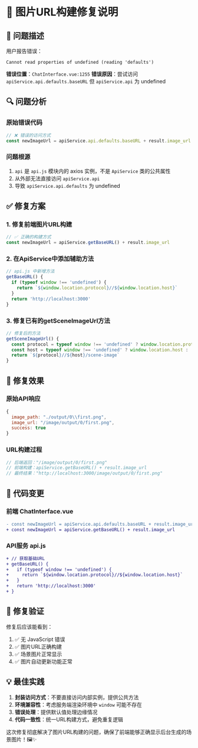 # 🔧 图片URL构建修复说明

## 🐛 问题描述

用户报告错误：
```
Cannot read properties of undefined (reading 'defaults')
```

**错误位置**：`ChatInterface.vue:1255`
**错误原因**：尝试访问 `apiService.api.defaults.baseURL` 但 `apiService.api` 为 undefined

## 🔍 问题分析

### 原始错误代码
```javascript
// ❌ 错误的访问方式
const newImageUrl = apiService.api.defaults.baseURL + result.image_url
```

### 问题根源
1. `api` 是 `api.js` 模块内的 axios 实例，不是 `ApiService` 类的公共属性
2. 从外部无法直接访问 `apiService.api`
3. 导致 `apiService.api.defaults` 为 undefined

## ✅ 修复方案

### 1. 修复前端图片URL构建
```javascript
// ✅ 正确的构建方式
const newImageUrl = apiService.getBaseURL() + result.image_url
```

### 2. 在ApiService中添加辅助方法
```javascript
// api.js 中新增方法
getBaseURL() {
  if (typeof window !== 'undefined') {
    return `${window.location.protocol}//${window.location.host}`
  }
  return 'http://localhost:3000'
}
```

### 3. 修复已有的getSceneImageUrl方法
```javascript
// 修复后的方法
getSceneImageUrl() {
  const protocol = typeof window !== 'undefined' ? window.location.protocol : 'http:'
  const host = typeof window !== 'undefined' ? window.location.host : 'localhost:3000'
  return `${protocol}//${host}/scene-image`
}
```

## 🎯 修复效果

### 原始API响应
```javascript
{
  image_path: "./output/0\\first.png",
  image_url: "/image/output/0/first.png",
  success: true
}
```

### URL构建过程
```javascript
// 后端返回："/image/output/0/first.png"
// 前端构建：apiService.getBaseURL() + result.image_url
// 最终结果："http://localhost:3000/image/output/0/first.png"
```

## 🔧 代码变更

### 前端 ChatInterface.vue
```diff
- const newImageUrl = apiService.api.defaults.baseURL + result.image_url
+ const newImageUrl = apiService.getBaseURL() + result.image_url
```

### API服务 api.js
```diff
+ // 获取基础URL
+ getBaseURL() {
+   if (typeof window !== 'undefined') {
+     return `${window.location.protocol}//${window.location.host}`
+   }
+   return 'http://localhost:3000'
+ }
```

## 🎉 修复验证

修复后应该能看到：
1. ✅ 无 JavaScript 错误
2. ✅ 图片URL正确构建
3. ✅ 场景图片正常显示
4. ✅ 图片自动更新功能正常

## 💡 最佳实践

1. **封装访问方式**：不要直接访问内部实例，提供公共方法
2. **环境兼容性**：考虑服务端渲染环境中 `window` 可能不存在
3. **错误处理**：提供默认值处理边缘情况
4. **代码一致性**：统一URL构建方式，避免重复逻辑

这次修复彻底解决了图片URL构建的问题，确保了前端能够正确显示后台生成的场景图片！🖼️✨ 